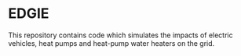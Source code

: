 # EDGIE
This repository contains code which simulates the impacts of electric vehicles, heat pumps and heat-pump water heaters on the grid.



